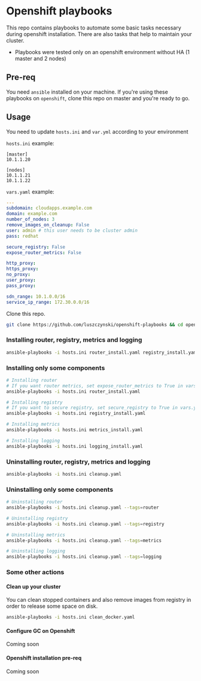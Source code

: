 # Openshift playbooks

This repo contains playbooks to automate some basic tasks necessary during openshift installation.
There are also tasks that help to maintain your cluster.

* Playbooks were tested only on an openshift environment without HA (1 master and 2 nodes)

## Pre-req
You need `ansible` installed on your machine. If you're using these playbooks on `openshift`, clone this repo on master and you're ready to go.

## Usage

You need to update `hosts.ini` and `var.yml` according to your environment

`hosts.ini` example:
```
[master]
10.1.1.20

[nodes]
10.1.1.21
10.1.1.22
```

`vars.yaml` example:
```yaml
---
subdomain: cloudapps.example.com
domain: example.com
number_of_nodes: 3
remove_images_on_cleanup: False
user: admin # this user needs to be cluster admin
pass: redhat

secure_registry: False
expose_router_metrics: False

http_proxy:
https_proxy:
no_proxy:
user_proxy:
pass_proxy:

sdn_range: 10.1.0.0/16
service_ip_range: 172.30.0.0/16
```

Clone this repo.
```bash
git clone https://github.com/luszczynski/openshift-playbooks && cd openshift-playbooks
```
### Installing router, registry, metrics and logging
```bash
ansible-playbooks -i hosts.ini router_install.yaml registry_install.yaml metrics_install.yaml logging_install.yaml
```

### Installing only some components
```bash
# Installing router
# If you want router metrics, set expose_router_metrics to True in vars.yaml
ansible-playbooks -i hosts.ini router_install.yaml

# Installing registry
# If you want to secure registry, set secure_registry to True in vars.yaml
ansible-playbooks -i hosts.ini registry_install.yaml

# Installing metrics
ansible-playbooks -i hosts.ini metrics_install.yaml

# Installing logging
ansible-playbooks -i hosts.ini logging_install.yaml
```

### Uninstalling router, registry, metrics and logging
```bash
ansible-playbooks -i hosts.ini cleanup.yaml
```

### Uninstalling only some components
```bash
# Uninstalling router
ansible-playbooks -i hosts.ini cleanup.yaml --tags=router

# Uninstalling registry
ansible-playbooks -i hosts.ini cleanup.yaml --tags=registry

# Uninstalling metrics
ansible-playbooks -i hosts.ini cleanup.yaml --tags=metrics

# Uninstalling logging
ansible-playbooks -i hosts.ini cleanup.yaml --tags=logging
```

### Some other actions

#### Clean up your cluster
You can clean stopped containers and also remove images from registry in order to release some space on disk.

```bash
ansible-playbooks -i hosts.ini clean_docker.yaml
```

#### Configure GC on Openshift

Coming soon

#### Openshift installation pre-req

Coming soon
